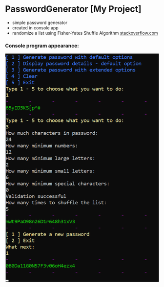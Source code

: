 # PasswordGenerator [My Project]
- simple password generator 
- created in console app
- randomize a list using Fisher-Yates Shuffle Algorithm [stackoverflow.com](https://stackoverflow.com/questions/273313/randomize-a-listt "Randomize a List<T>")

### Console program appearance:
![image1](https://github.com/OskarLewandowski/ImageLibrary/blob/master/ImageLibrary/PasswordGenerator_images/3.png)
